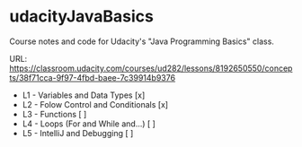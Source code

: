 # udacityJavaBasics
Course notes and code for Udacity's "Java Programming Basics" class.

URL: https://classroom.udacity.com/courses/ud282/lessons/8192650550/concepts/38f71cca-9f97-4fbd-baee-7c39914b9376

* L1 - Variables and Data Types [x]
* L2 - Folow Control and Conditionals [x]
* L3 - Functions [ ]
* L4 - Loops (For and While and...) [ ]
* L5 - IntelliJ and Debugging [ ]
